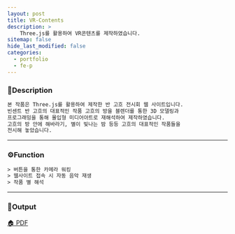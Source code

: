 ```yaml
---
layout: post
title: VR-Contents
description: >
    Three.js를 활용하여 VR콘텐츠를 제작하였습니다.
sitemap: false
hide_last_modified: false
categories:
  - portfolio
  - fe-p
---
```


<!-- ### VR-FE -->

### 📝Description
~~~html
본 작품은 Three.js를 활용하여 제작한 반 고흐 전시회 웹 사이트입니다.
빈센트 반 고흐의 대표적인 작품 고흐의 방을 블렌더를 통한 3D 모델링과
프로그래밍을 통해 몰입형 미디어아트로 재해석하여 제작하였습니다.
고흐의 방 안에 해바라기, 별이 빛나는 밤 등등 고흐의 대표적인 작품들을
전시해 놓았습니다.
~~~

----

### ⚙️Function
~~~html
> 버튼을 통한 카메라 워킹
> 웹사이트 접속 시 자동 음악 재생
> 작품 별 해석
~~~
----

### 📌Output

[🏠 PDF](/assets/pdf/VR-contents.pdf)
